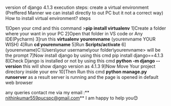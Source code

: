 version of django 4.1.3
execution steps:
create a virtual environment (Preffered Manner we can install directly to out PC but it not a correct way)
How to install virtual environment?
steps

1]Open your cmd and this command  >**pip install virtualenv**
1]Create a folder where your want in your PC
2]Open that folder in VS code or Any IDE(Pycharm)
3]run this **virtualenv yourenvname** (yourenvname YOUR WISH)
4]Run **cd yourenvname**
5]Run **Scripts/activate**
6](yourenvname)C:\Users\your username\your folder\yourenvname> will be the prompt
7]Now install django by using this cmd pip install django==4.1.3
8]Check Django is installed or not by using this cmd  **python -m django --version** this will show django version as 4.1.3 
9]Now Move Your project directory inside your env
10]Then Run this cmd **python manage.py runserver** as a result server is running and the page is opened in default web browser

any queries contact me via my email :** nithinkumar559pucspc@gmail.com** I am happy to help you😊
